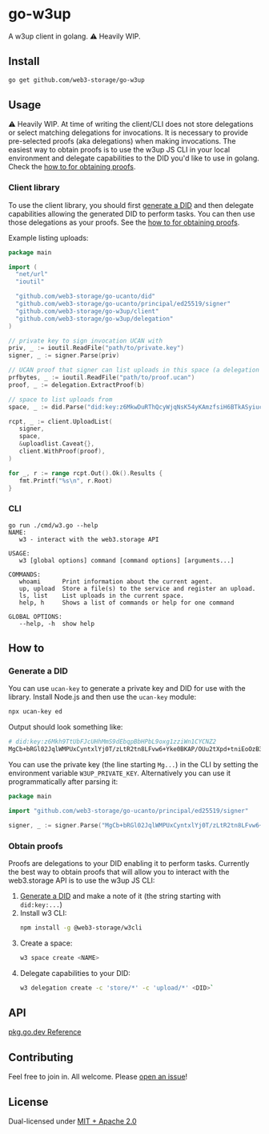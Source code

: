 # go-w3up

A w3up client in golang. ⚠️ Heavily WIP.

## Install

```sh
go get github.com/web3-storage/go-w3up
```

## Usage

⚠️ Heavily WIP. At time of writing the client/CLI does not store delegations or select matching delegations for invocations. It is necessary to provide pre-selected proofs (aka delegations) when making invocations. The easiest way to obtain proofs is to use the w3up JS CLI in your local environment and delegate capabilities to the DID you'd like to use in golang. Check the [how to for obtaining proofs](#obtain-proofs).

### Client library

To use the client library, you should first [generate a DID](#generate-a-did) and then delegate capabilities allowing the generated DID to perform tasks. You can then use those delegations as your proofs. See the [how to for obtaining proofs](#obtain-proofs).

Example listing uploads:

```go
package main

import (
  "net/url"
  "ioutil"

  "github.com/web3-storage/go-ucanto/did"
  "github.com/web3-storage/go-ucanto/principal/ed25519/signer"
  "github.com/web3-storage/go-w3up/client"
  "github.com/web3-storage/go-w3up/delegation"
)

// private key to sign invocation UCAN with
priv, _ := ioutil.ReadFile("path/to/private.key")
signer, _ := signer.Parse(priv)

// UCAN proof that signer can list uploads in this space (a delegation chain)
prfbytes, _ := ioutil.ReadFile("path/to/proof.ucan")
proof, _ := delegation.ExtractProof(b)

// space to list uploads from
space, _ := did.Parse("did:key:z6MkwDuRThQcyWjqNsK54yKAmzfsiH6BTkASyiucThMtHt1y")

rcpt, _ := client.UploadList(
   signer,
   space,
   &uploadlist.Caveat{},
   client.WithProof(proof),
)

for _, r := range rcpt.Out().Ok().Results {
   fmt.Printf("%s\n", r.Root)
}
```

### CLI

```console
go run ./cmd/w3.go --help
NAME:
   w3 - interact with the web3.storage API

USAGE:
   w3 [global options] command [command options] [arguments...]

COMMANDS:
   whoami      Print information about the current agent.
   up, upload  Store a file(s) to the service and register an upload.
   ls, list    List uploads in the current space.
   help, h     Shows a list of commands or help for one command

GLOBAL OPTIONS:
   --help, -h  show help
```

## How to

### Generate a DID

You can use `ucan-key` to generate a private key and DID for use with the library. Install Node.js and then use the `ucan-key` module:

```sh
npx ucan-key ed
```

Output should look something like:

```sh
# did:key:z6Mkh9TtUbFJcUHhMmS9dEbqpBbHPbL9oxg1zziWn1CYCNZ2
MgCb+bRGl02JqlWMPUxCyntxlYj0T/zLtR2tn8LFvw6+Yke0BKAP/OUu2tXpd+tniEoOzB3pxqxHZpRhrZl1UYUeraT0=
```
You can use the private key (the line starting `Mg...`) in the CLI by setting the environment variable `W3UP_PRIVATE_KEY`. Alternatively you can use it programmatically after parsing it:

```go
package main

import "github.com/web3-storage/go-ucanto/principal/ed25519/signer"

signer, _ := signer.Parse("MgCb+bRGl02JqlWMPUxCyntxlYj0T/zLtR2tn8LFvw6+Yke0BKAP/OUu2tXpd+tniEoOzB3pxqxHZpRhrZl1UYUeraT0=")
```

### Obtain proofs

Proofs are delegations to your DID enabling it to perform tasks. Currently the best way to obtain proofs that will allow you to interact with the web3.storage API is to use the w3up JS CLI:

1. [Generate a DID](#generate-a-did) and make a note of it (the string starting with `did:key:...`)
1. Install w3 CLI:
    ```sh
    npm install -g @web3-storage/w3cli
    ```
1. Create a space:
    ```sh
    w3 space create <NAME>
    ```
1. Delegate capabilities to your DID:
    ```sh
    w3 delegation create -c 'store/*' -c 'upload/*' <DID>`
    ```

## API

[pkg.go.dev Reference](https://pkg.go.dev/github.com/web3-storage/go-w3up)

## Contributing

Feel free to join in. All welcome. Please [open an issue](https://github.com/web3-storage/go-w3up/issues)!

## License

Dual-licensed under [MIT + Apache 2.0](LICENSE.md)

